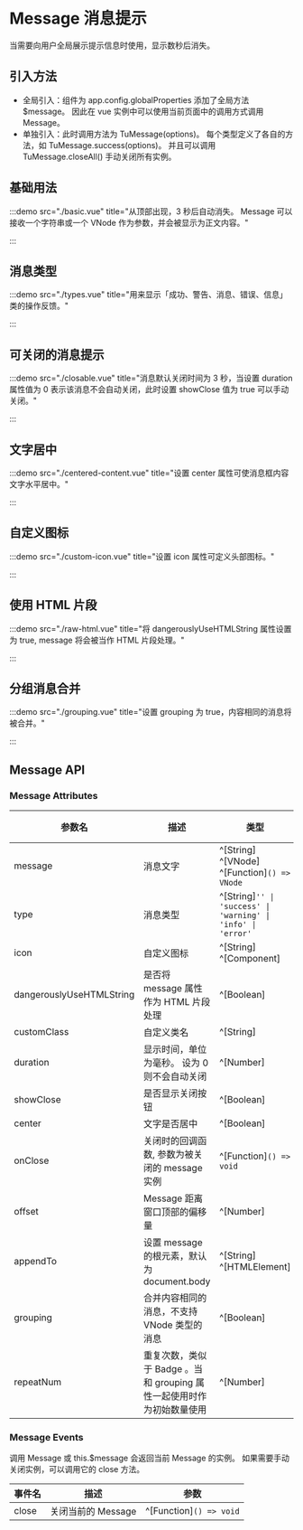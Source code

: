 # Message 消息提示

当需要向用户全局展示提示信息时使用，显示数秒后消失。

## 引入方法

- 全局引入：组件为 app.config.globalProperties 添加了全局方法 $message。 因此在 vue 实例中可以使用当前页面中的调用方式调用 Message。
- 单独引入：此时调用方法为 TuMessage(options)。 每个类型定义了各自的方法，如 TuMessage.success(options)。 并且可以调用 TuMessage.closeAll() 手动关闭所有实例。

## 基础用法

:::demo src="./basic.vue" title="从顶部出现，3 秒后自动消失。 Message 可以接收一个字符串或一个 VNode 作为参数，并会被显示为正文内容。"

:::

## 消息类型

:::demo src="./types.vue" title="用来显示「成功、警告、消息、错误、信息」类的操作反馈。"

:::

## 可关闭的消息提示

:::demo src="./closable.vue" title="消息默认关闭时间为 3 秒，当设置 duration 属性值为 0 表示该消息不会自动关闭，此时设置 showClose 值为 true 可以手动关闭。"

:::

## 文字居中

:::demo src="./centered-content.vue" title="设置 center 属性可使消息框内容文字水平居中。"

:::

## 自定义图标

:::demo src="./custom-icon.vue" title="设置 icon 属性可定义头部图标。"

:::

## 使用 HTML 片段

:::demo src="./raw-html.vue" title="将 dangerouslyUseHTMLString 属性设置为 true, message 将会被当作 HTML 片段处理。"

:::

## 分组消息合并

:::demo src="./grouping.vue" title="设置 grouping 为 true，内容相同的消息将被合并。"

:::

## Message API

### Message Attributes

| 参数名 | 描述 | 类型 | 默认值 |
| ------ | ---- | ---- | :----: |
| message | 消息文字 | ^[String] ^[VNode] ^[Function]`() => VNode` | - |
| type | 消息类型 | ^[String]`'' \| 'success' \| 'warning' \| 'info' \| 'error'` | '' |
| icon | 自定义图标 | ^[String] ^[Component] | - |
| dangerouslyUseHTMLString | 是否将 message 属性作为 HTML 片段处理 | ^[Boolean] | false |
| customClass | 自定义类名 | ^[String] | '' |
| duration | 显示时间，单位为毫秒。 设为 0 则不会自动关闭 | ^[Number] | - |
| showClose | 是否显示关闭按钮 | ^[Boolean] | false |
| center | 文字是否居中 | ^[Boolean] | false |
| onClose | 关闭时的回调函数, 参数为被关闭的 message 实例 | ^[Function]`() => void` | - |
| offset | Message 距离窗口顶部的偏移量 | ^[Number] | 16 |
| appendTo | 设置 message 的根元素，默认为 document.body | ^[String] ^[HTMLElement] | - |
| grouping | 合并内容相同的消息，不支持 VNode 类型的消息 | ^[Boolean] | false |
| repeatNum | 重复次数，类似于 Badge 。当和 grouping 属性一起使用时作为初始数量使用 | ^[Number] | 1 |

### Message Events

调用 Message 或 this.$message 会返回当前 Message 的实例。 如果需要手动关闭实例，可以调用它的 close 方法。

| 事件名 | 描述 | 参数 |
| ------ | ---- | ---- |
| close | 关闭当前的 Message | ^[Function]`() => void` |
